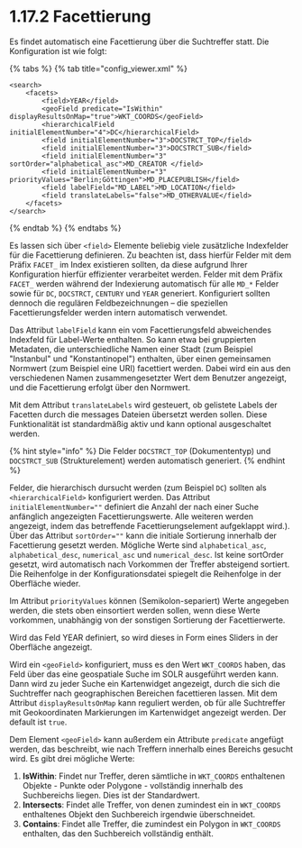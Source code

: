 # 1.17.2 Facettierung

Es findet automatisch eine Facettierung über die Suchtreffer statt. Die Konfiguration ist wie folgt:

{% tabs %}
{% tab title="config_viewer.xml" %}
```markup
<search>
    <facets>
        <field>YEAR</field>
        <geoField predicate="IsWithin" displayResultsOnMap="true">WKT_COORDS</geoField>
        <hierarchicalField initialElementNumber="4">DC</hierarchicalField>
        <field initialElementNumber="3">DOCSTRCT_TOP</field>
        <field initialElementNumber="3">DOCSTRCT_SUB</field>
        <field initialElementNumber="3" sortOrder="alphabetical_asc">MD_CREATOR </field>
        <field initialElementNumber="3" priorityValues="Berlin;Göttingen">MD_PLACEPUBLISH</field>
        <field labelField="MD_LABEL">MD_LOCATION</field>
        <field translateLabels="false">MD_OTHERVALUE</field>
    </facets>
</search>
```
{% endtab %}
{% endtabs %}

Es lassen sich über `<field>` Elemente beliebig viele zusätzliche Indexfelder für die Facettierung definieren. Zu beachten ist, dass hierfür Felder mit dem Präfix `FACET_` im Index existieren sollten, da diese aufgrund Ihrer Konfiguration hierfür effizienter verarbeitet werden. Felder mit dem Präfix `FACET_` werden während der Indexierung automatisch für alle `MD_*` Felder sowie für `DC`, `DOCSTRCT`, `CENTURY` und `YEAR` generiert. Konfiguriert sollten dennoch die regulären Feldbezeichnungen – die speziellen Facettierungsfelder werden intern automatisch verwendet.

Das Attribut `labelField` kann ein vom Facettierungsfeld abweichendes Indexfeld für Label-Werte enthalten. So kann etwa bei gruppierten Metadaten, die unterschiedliche Namen einer Stadt (zum Beispiel "Instanbul" und "Konstantinopel") enthalten, über einen gemeinsamen Normwert (zum Beispiel eine URI) facettiert werden. Dabei wird ein aus den verschiedenen Namen zusammengesetzter Wert dem Benutzer angezeigt, und die Facettierung erfolgt über den Normwert.

Mit dem Attribut `translateLabels` wird gesteuert, ob gelistete Labels der Facetten durch die messages Dateien übersetzt werden sollen. Diese Funktionalität ist standardmäßig aktiv und kann optional ausgeschaltet werden.

{% hint style="info" %}
Die Felder `DOCSTRCT_TOP` (Dokumententyp) und `DOCSTRCT_SUB` (Strukturelement) werden automatisch generiert.
{% endhint %}

Felder, die hierarchisch dursucht werden (zum Beispiel `DC`) sollten als `<hierarchicalField>` konfiguriert werden. Das Attribut `initialElementNumber=""` definiert die Anzahl der nach einer Suche anfänglich angezeigten Facettierungswerte. Alle weiteren werden angezeigt, indem das betreffende Facettierungselement aufgeklappt wird.). Über das Attribut `sortOrder=""` kann die initiale Sortierung innerhalb der Facettierung gesetzt werden. Mögliche Werte sind `alphabetical_asc`, `alphabetical_desc`, `numerical_asc` und `numerical_desc`. Ist keine sortOrder gesetzt, wird automatisch nach Vorkommen der Treffer absteigend sortiert. Die Reihenfolge in der Konfigurationsdatei spiegelt die Reihenfolge in der Oberfläche wieder.

Im Attribut `priorityValues` können (Semikolon-separiert) Werte angegeben werden, die stets oben einsortiert werden sollen, wenn diese Werte vorkommen, unabhängig von der sonstigen Sortierung der Facettierwerte.

Wird das Feld YEAR definiert, so wird dieses in Form eines Sliders in der Oberfläche angezeigt.

Wird ein `<geoField>` konfiguriert, muss es den Wert `WKT_COORDS` haben, das Feld über das eine geospatiale Suche im SOLR ausgeführt werden kann. Dann wird zu jeder Suche ein Kartenwidget angezeigt, durch die sich die Suchtreffer nach geographischen Bereichen facettieren lassen. Mit dem Attribut `displayResultsOnMap` kann reguliert werden, ob für alle Suchtreffer mit Geokoordinaten Markierungen im Kartenwidget angezeigt werden. Der default ist `true`.

Dem Element `<geoField>` kann außerdem ein Attribute `predicate` angefügt werden, das beschreibt, wie nach Treffern innerhalb eines Bereichs gesucht wird. Es gibt drei mögliche Werte:

1. **IsWithin**: Findet nur Treffer, deren sämtliche in `WKT_COORDS` enthaltenen Objekte - Punkte oder Polygone - vollständig innerhalb des Suchbereichs liegen. Dies ist der Standardwert.
2. **Intersects**: Findet alle Treffer, von denen zumindest ein in `WKT_COORDS` enthaltenes Objekt den Suchbereich irgendwie überschneidet.
3. **Contains**: Findet alle Treffer, die zumindest ein Polygon in `WKT_COORDS` enthalten, das den Suchbereich vollständig enthält.

&#x20;
